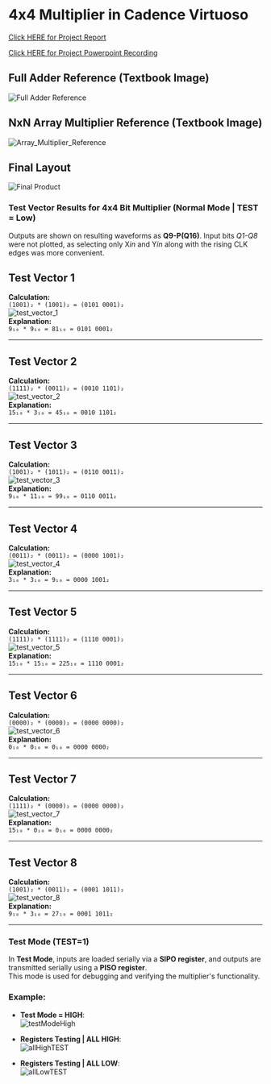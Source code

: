# 4x4 Multiplier in Cadence Virtuoso

[Click HERE for Project Report](./more-info.md)

[Click HERE for Project Powerpoint Recording](./layouts/)

## Full Adder Reference (Textbook Image)
![Full Adder Reference](https://github.com/user-attachments/assets/54c2e8d4-6c03-45fa-9ef6-a7209aa6d3b6)

## NxN Array Multiplier Reference (Textbook Image)
![Array_Multiplier_Reference](https://github.com/user-attachments/assets/85f14be7-59e1-49b7-8429-6b27de124c81)

## Final Layout
![Final Product](https://github.com/user-attachments/assets/5bb6e557-4cbb-482e-b366-54a7577058ed)



### Test Vector Results for 4x4 Bit Multiplier (Normal Mode | TEST = Low)
Outputs are shown on resulting waveforms as **Q9-P(Q16)**. Input bits *Q1-Q8* were not plotted, as selecting only X*in* and Y*in* along with the rising CLK edges was more convenient.

## **Test Vector 1**  
**Calculation:**  
`(1001)₂ * (1001)₂ = (0101 0001)₂`  
![test_vector_1](https://github.com/user-attachments/assets/5addcfc2-48b2-4f32-830d-af6fc6eafcac)  
**Explanation:**  
`9₁₀ * 9₁₀ = 81₁₀ = 0101 0001₂`

---

## **Test Vector 2**  
**Calculation:**  
`(1111)₂ * (0011)₂ = (0010 1101)₂`  
![test_vector_2](https://github.com/user-attachments/assets/1e1f2396-f35b-4ae2-8722-a76ad490db78)  
**Explanation:**  
`15₁₀ * 3₁₀ = 45₁₀ = 0010 1101₂`

---

## **Test Vector 3**  
**Calculation:**  
`(1001)₂ * (1011)₂ = (0110 0011)₂`  
![test_vector_3](https://github.com/user-attachments/assets/53f4a64d-28ba-49df-bd60-bcf63c9988bb)  
**Explanation:**  
`9₁₀ * 11₁₀ = 99₁₀ = 0110 0011₂`

---

## **Test Vector 4**  
**Calculation:**  
`(0011)₂ * (0011)₂ = (0000 1001)₂`  
![test_vector_4](https://github.com/user-attachments/assets/088e4356-f1df-45e1-8baa-c420c53604d3)  
**Explanation:**  
`3₁₀ * 3₁₀ = 9₁₀ = 0000 1001₂`

---

## **Test Vector 5**  
**Calculation:**  
`(1111)₂ * (1111)₂ = (1110 0001)₂`  
![test_vector_5](https://github.com/user-attachments/assets/5fa7a3f4-5030-4abf-a140-5f3e85e8dd85)  
**Explanation:**  
`15₁₀ * 15₁₀ = 225₁₀ = 1110 0001₂`

---

## **Test Vector 6**  
**Calculation:**  
`(0000)₂ * (0000)₂ = (0000 0000)₂`  
![test_vector_6](https://github.com/user-attachments/assets/65833124-67ae-41ce-9586-c13e8025d82e)  
**Explanation:**  
`0₁₀ * 0₁₀ = 0₁₀ = 0000 0000₂`

---

## **Test Vector 7**  
**Calculation:**  
`(1111)₂ * (0000)₂ = (0000 0000)₂`  
![test_vector_7](https://github.com/user-attachments/assets/0aa84043-c9c4-418b-9b94-ef6ed393e2ac)  
**Explanation:**  
`15₁₀ * 0₁₀ = 0₁₀ = 0000 0000₂`

---

## **Test Vector 8**  
**Calculation:**  
`(1001)₂ * (0011)₂ = (0001 1011)₂`  
![test_vector_8](https://github.com/user-attachments/assets/f93b6698-654f-4149-9eb9-3de2658d0c72)  
**Explanation:**  
`9₁₀ * 3₁₀ = 27₁₀ = 0001 1011₂`

---



### Test Mode (TEST=1)

In **Test Mode**, inputs are loaded serially via a **SIPO register**, and outputs are transmitted serially using a **PISO register**.  
This mode is used for debugging and verifying the multiplier's functionality.

### Example:
- **Test Mode = HIGH**:  
  ![testModeHigh](https://github.com/user-attachments/assets/8e855ac0-1821-4862-bd47-d4d3bb789df4)

- **Registers Testing | ALL HIGH**:  
  ![allHighTEST](https://github.com/user-attachments/assets/ff9e8d54-bb89-4395-ad81-12b2abe03d35)

- **Registers Testing | ALL LOW**:  
  ![allLowTEST](https://github.com/user-attachments/assets/9fbe1aee-d42d-403a-8f59-c9d70b582bd4)
